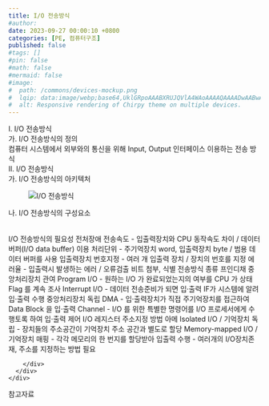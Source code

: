 ```yaml
---
title: I/O 전송방식
#author: 
date: 2023-09-27 00:00:10 +0800
categories: [PE, 컴퓨터구조]
published: false
#tags: []
#pin: false
#math: false
#mermaid: false
#image:
#  path: /commons/devices-mockup.png
#  lqip: data:image/webp;base64,UklGRpoAAABXRUJQVlA4WAoAAAAQAAAADwAABwAAQUxQSDIAAAARL0AmbZurmr57yyIiqE8oiG0bejIYEQTgqiDA9vqnsUSI6H+oAERp2HZ65qP/VIAWAFZQOCBCAAAA8AEAnQEqEAAIAAVAfCWkAALp8sF8rgRgAP7o9FDvMCkMde9PK7euH5M1m6VWoDXf2FkP3BqV0ZYbO6NA/VFIAAAA
#  alt: Responsive rendering of Chirpy theme on multiple devices.
---
```


<div class="post-wrap">
  <div class="para">
    <div class="para-title">
      I. I/O 전송방식
    </div>
    <div class="para-cntnt">
      <div class="para">
        <div class="para-title">
          가. I/O 전송방식의 정의
        </div>
        <div class="para-cntnt">
            컴퓨터 시스템에서 외부와의 통신을 위해 Input, Output 인터페이스 이용하는 전송 방식
        </div>
      </div>
    </div>
  </div>
  
  <div class="para">
    <div class="para-title">
      II. I/O 전송방식
    </div>
    <div class="para-cntnt">
      <div class="para">
        <div class="para-title">
          가. I/O 전송방식의 아키텍처
        </div>
        <div class="para-cntnt">
          <figure class="post-figure">
            <img src="/assets/img/posts/I,O-전송방식.png" alt="I/O 전송방식">
<!--            <figcaption>Source: Unveiling the Metaverse: Exploring Emerging Trends, Multifaceted Perspectives, and Future Challenges</figcaption>-->
          </figure>
        </div>
      </div>
      <div class="para">
        <div class="para-title">
          나. I/O 전송방식의 구성요소
        </div>
        <div class="para-cntnt">
          <table class="post-table">
          </table>
          I/O 전송방식의 필요성 전처장애
  전송속도 - 입출력장치와 CPU 동작속도 차이 / 데이터 버퍼(I/O data buffer) 이용
  처리단위 - 주기억장치 word, 입출력장치 byte / 범용 데이터 버퍼를 사용
  입출력장치 번호지정 - 여러 개 입출력 장치 / 장치의 번호를 지정
  에러율 - 입출력시 발생하는 에러 / 오류검출 비트 첨부, 식별
전송방식 종류 프인디채
  중앙처리장치 관여
    Program I/O - 원하는 I/O 가 완료되었는지의 여부를 CPU 가 상태 Flag 를 계속 조사
    Interrupt I/O - 데이터 전송준비가 되면 입·출력 IF가 시스템에 알려 입·출력 수행
  중앙처리장치 독립
    DMA - 입·출력장치가 직접 주기억장치를 접근하여 Data Block 을 입·출력
    Channel - I/O 를 위한 특별한 명령어를 I/O 프로세서에게 수행토록 하여 입·출력 제어
I/O 레지스터 주소지정 방법 아메
    Isolated I/O / 기억장치 독립 - 장치들의 주소공간이 기억장치 주소 공간과 별도로 할당
    Memory-mapped I/O / 기억장치 매핑 - 각각 메모리의 한 번지를 할당받아 입출력 수행
- 여러개의 I/O장치존재, 주소를 지정하는 방법 필요

        </div>
      </div>
    </div>
  </div>

  <div class="refr-wrap">
    <div class="refr-title">
        참고자료
    </div>
    <ol class="refr-list">
    <!--    <li>(나현식, 최대선) <a target="_blank" href="https://scienceon.kisti.re.kr/commons/util/originalView.do?cn=JAKO202225948430499&oCn=JAKO202225948430499&dbt=JAKO&journal=NJOU00291864">메타버스 보안 위협 요소 및 대응 방안 검토</a></li>-->
    <!--    <li>(M. Uddin, S. Manickam, H. Ullah, M. Obaidat and A. Dandoush) <a target="_blank" href="https://ieeexplore.ieee.org/abstract/document/10138386">Unveiling the Metaverse: Exploring Emerging Trends, Multifaceted Perspectives, and Future Challenges</a></li>-->
    </ol>
  </div>
</div>
